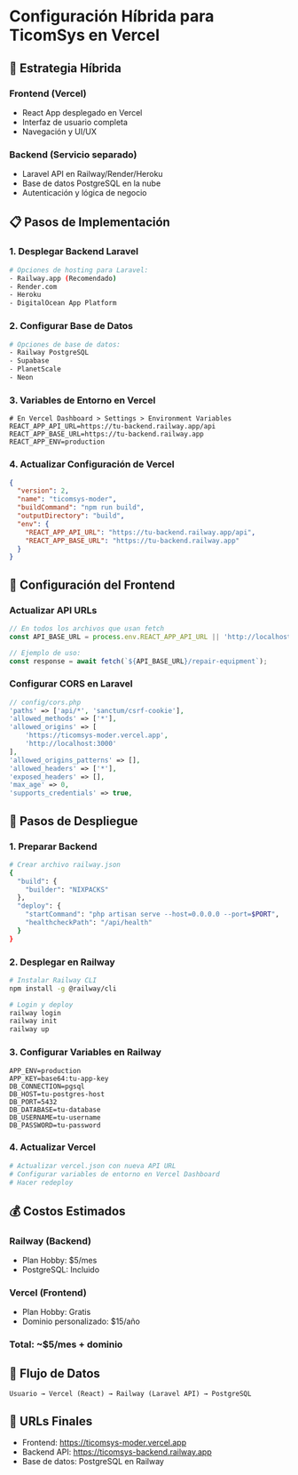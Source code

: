 # Configuración Híbrida para TicomSys en Vercel

## 🎯 Estrategia Híbrida

### Frontend (Vercel)
- React App desplegado en Vercel
- Interfaz de usuario completa
- Navegación y UI/UX

### Backend (Servicio separado)
- Laravel API en Railway/Render/Heroku
- Base de datos PostgreSQL en la nube
- Autenticación y lógica de negocio

## 📋 Pasos de Implementación

### 1. Desplegar Backend Laravel
```bash
# Opciones de hosting para Laravel:
- Railway.app (Recomendado)
- Render.com
- Heroku
- DigitalOcean App Platform
```

### 2. Configurar Base de Datos
```bash
# Opciones de base de datos:
- Railway PostgreSQL
- Supabase
- PlanetScale
- Neon
```

### 3. Variables de Entorno en Vercel
```env
# En Vercel Dashboard > Settings > Environment Variables
REACT_APP_API_URL=https://tu-backend.railway.app/api
REACT_APP_BASE_URL=https://tu-backend.railway.app
REACT_APP_ENV=production
```

### 4. Actualizar Configuración de Vercel
```json
{
  "version": 2,
  "name": "ticomsys-moder",
  "buildCommand": "npm run build",
  "outputDirectory": "build",
  "env": {
    "REACT_APP_API_URL": "https://tu-backend.railway.app/api",
    "REACT_APP_BASE_URL": "https://tu-backend.railway.app"
  }
}
```

## 🔧 Configuración del Frontend

### Actualizar API URLs
```javascript
// En todos los archivos que usan fetch
const API_BASE_URL = process.env.REACT_APP_API_URL || 'http://localhost:8000/api';

// Ejemplo de uso:
const response = await fetch(`${API_BASE_URL}/repair-equipment`);
```

### Configurar CORS en Laravel
```php
// config/cors.php
'paths' => ['api/*', 'sanctum/csrf-cookie'],
'allowed_methods' => ['*'],
'allowed_origins' => [
    'https://ticomsys-moder.vercel.app',
    'http://localhost:3000'
],
'allowed_origins_patterns' => [],
'allowed_headers' => ['*'],
'exposed_headers' => [],
'max_age' => 0,
'supports_credentials' => true,
```

## 🚀 Pasos de Despliegue

### 1. Preparar Backend
```bash
# Crear archivo railway.json
{
  "build": {
    "builder": "NIXPACKS"
  },
  "deploy": {
    "startCommand": "php artisan serve --host=0.0.0.0 --port=$PORT",
    "healthcheckPath": "/api/health"
  }
}
```

### 2. Desplegar en Railway
```bash
# Instalar Railway CLI
npm install -g @railway/cli

# Login y deploy
railway login
railway init
railway up
```

### 3. Configurar Variables en Railway
```env
APP_ENV=production
APP_KEY=base64:tu-app-key
DB_CONNECTION=pgsql
DB_HOST=tu-postgres-host
DB_PORT=5432
DB_DATABASE=tu-database
DB_USERNAME=tu-username
DB_PASSWORD=tu-password
```

### 4. Actualizar Vercel
```bash
# Actualizar vercel.json con nueva API URL
# Configurar variables de entorno en Vercel Dashboard
# Hacer redeploy
```

## 💰 Costos Estimados

### Railway (Backend)
- Plan Hobby: $5/mes
- PostgreSQL: Incluido

### Vercel (Frontend)
- Plan Hobby: Gratis
- Dominio personalizado: $15/año

### Total: ~$5/mes + dominio

## 🔄 Flujo de Datos

```
Usuario → Vercel (React) → Railway (Laravel API) → PostgreSQL
```

## 📱 URLs Finales

- Frontend: https://ticomsys-moder.vercel.app
- Backend API: https://ticomsys-backend.railway.app
- Base de datos: PostgreSQL en Railway
